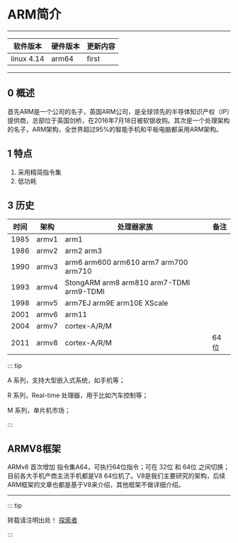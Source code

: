 
# ARM简介

---

| 软件版本  | 硬件版本 | 更新内容 |
|---------|--------|----------|
|linux 4.14| arm64   |   first     |

---
## 0 概述

首先ARM是一个公司的名子，英国ARM公司，是全球领先的半导体知识产权（IP）提供商，总部位于英国剑桥，在2016年7月18日被软银收购。其次是一个处理架构的名子，ARM架构，全世界超过95%的智能手机和平板电脑都采用ARM架构。
## 1 特点
1. 采用精简指令集
2. 低功耗

## 3 历史
| 时间 | 架构 |处理器家族|备注 |
|--------|--------|---------|--------|
|1985|armv1|arm1|   |
|1986|armv2|arm2 arm3|  |
|1990|armv3|arm6 arm600 arm610 arm7 arm700 arm710|  |
|1993|armv4|StongARM arm8 arm810 arm7-TDMI arm9-TDMI| |
|1998|armv5|arm7EJ arm9E arm10E XScale| |
|2001|armv6|arm11|  |
|2004|armv7|cortex-A/R/M| |
|2011|armv8|cortex-A/R/M|64位|

::: tip

A 系列，支持大型嵌入式系统，如手机等；

R 系列，Real-time 处理器，用于比如汽车控制等；

M 系列，单片机市场；

:::

## ARMV8框架
ARMv8 首次增加 指令集A64，可执行64位指令；可在 32位 和 64位 之间切换；目前各大手机产商主流手机都是V8 64位机了。V8是我们主要研究的架构，后续ARM框架的文章也都是基于V8来介绍，其他框架不做详细介绍。

---
::: tip  

转载请注明出处！ [探索者](http://www.cxy.wiki)

:::


